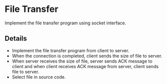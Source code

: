 # File Transfer

Implement the file transfer program using socket interface.

## Details

- Implement the file transfer program from client to server.
- When the connection is completed, client sends the size of file to server.
- When server receives the size of file, server sends ACK message to client and when client receives ACK message from server, client sends file to server.
- Select file in source code.